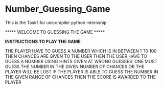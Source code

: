 # Number_Guessing_Game
This is the Task1 for unicompiler python internship

***** WELCOME TO GUESSING THE GAME *****

****INSTRUCTIONS TO PLAY THE GAME****

THE PLAYER HAVE TO GUESS A NUMBER WHICH IS IN BETWEEN 1 T0 100 
THEN CHANCES ARE GIVEN TO THE USER THEN THE USER HAVE TO GUESS A NUMBER
USING HINTS GIVEN AT WRONG GUESSES.
ONE MUST GUESS THE NUMBER IN THE GIVEN NUMBER OF CHANCES OR THE PLAYER WILL BE LOST
IF THE PLAYER IS ABLE TO GUESS THE NUMBER IN THE GIVEN RANGE OF CHANCES THEN THE SCORE IS AWARDED TO THE PLAYER
